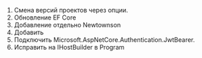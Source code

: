 1. Смена версий проектов через опции.
2. Обновление EF Core
3. Добавление отдельно Newtownson
4. Добавить  <PackageReference Include="Microsoft.AspNetCore.Identity.EntityFrameworkCore" Version="3.1.0" />
5. Подключить Microsoft.AspNetCore.Authentication.JwtBearer.
6. Исправить на IHostBuilder в Program
